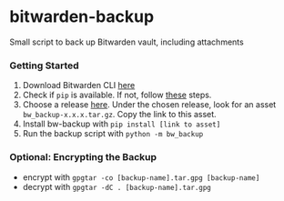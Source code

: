 # bitwarden-backup
Small script to back up Bitwarden vault, including attachments



### Getting Started

1. Download Bitwarden CLI [here](https://bitwarden.com/download/)
2. Check if `pip` is available. If not, follow [these](https://pip.pypa.io/en/stable/installation/) steps.
3. Choose a release [here](https://github.com/pschlo/bw-backup/releases). Under the chosen release, look for an asset `bw_backup-x.x.x.tar.gz`. Copy the link to this asset.
4. Install bw-backup with `pip install [link to asset]`
5. Run the backup script with `python -m bw_backup`



### Optional: Encrypting the Backup

* encrypt with `gpgtar -co [backup-name].tar.gpg [backup-name]`
* decrypt with `gpgtar -dC . [backup-name].tar.gpg ` 
